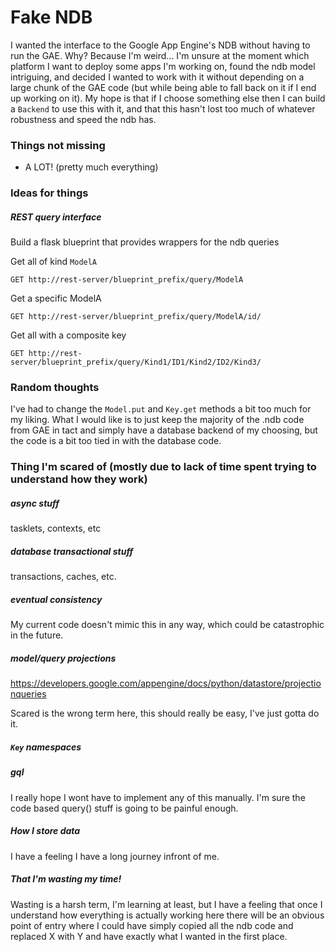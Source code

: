 # Fake NDB

I wanted the interface to the Google App Engine's NDB without having to run the GAE. Why? Because I'm weird... I'm unsure at the moment which platform I want to deploy some apps I'm working on, found the ndb model intriguing, and decided I wanted to work with it without depending on a large chunk of the GAE code (but while being able to fall back on it if I end up working on it). My hope is that if I choose something else then I can build a `Backend` to use this with it, and that this hasn't lost too much of whatever robustness and speed the ndb has.

### Things not missing

 * A LOT! (pretty much everything)

### Ideas for things

##### REST query interface

Build a flask blueprint that provides wrappers for the ndb queries

Get all of kind `ModelA`
```
GET http://rest-server/blueprint_prefix/query/ModelA
```

Get a specific ModelA
```
GET http://rest-server/blueprint_prefix/query/ModelA/id/
```

Get all with a composite key
```
GET http://rest-server/blueprint_prefix/query/Kind1/ID1/Kind2/ID2/Kind3/
```


### Random thoughts

I've had to change the `Model.put` and `Key.get` methods a bit too much for my liking. What I would like is to just keep the majority of the .ndb code from GAE in tact and simply have a database backend of my choosing, but the code is a bit too tied in with the database code.

### Thing I'm scared of (mostly due to lack of time spent trying to understand how they work)

##### async stuff

tasklets, contexts,  etc

##### database transactional stuff

transactions, caches, etc.

##### eventual consistency

My current code doesn't mimic this in any way, which could be catastrophic in the future.

##### model/query projections

https://developers.google.com/appengine/docs/python/datastore/projectionqueries

Scared is the wrong term here, this should really be easy, I've just gotta do it.

##### `Key` namespaces

##### gql

I really hope I wont have to implement any of this manually. I'm sure the code based query() stuff is going to be painful enough.

##### How I store data

I have a feeling I have a long journey infront of me.

##### That I'm wasting my time!

Wasting is a harsh term, I'm learning at least, but I have a feeling that once I understand how everything is actually working here there will be an obvious point of entry where I could have simply copied all the ndb code and replaced X with Y and have exactly what I wanted in the first place.